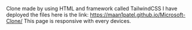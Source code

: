 Clone made by using HTML and framework called TailwindCSS I have deployed the files here is the link: https://maan1patel.github.io/Microsoft-Clone/ This page is responsive with every devices. 

